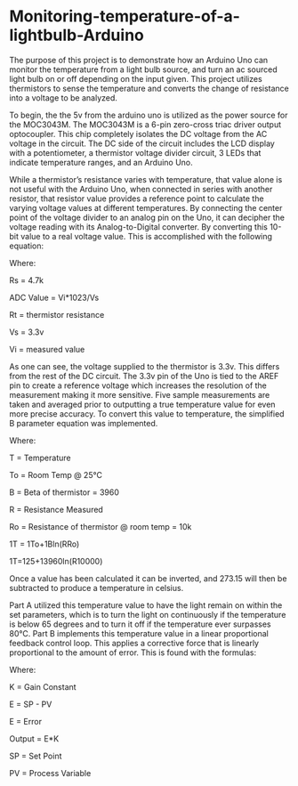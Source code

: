 # Monitoring-temperature-of-a-lightbulb-Arduino
 
The purpose of this project is to demonstrate how an Arduino Uno can monitor the temperature from a light bulb source, and turn an ac sourced light bulb on or off depending on the input given. This project utilizes thermistors to sense the temperature and converts the change of resistance into a voltage to be analyzed. 

To begin, the the 5v from the arduino uno is utilized as the power source for the MOC3043M. The MOC3043M is a 6-pin zero-cross triac driver output optocoupler. This chip completely isolates the DC voltage from the AC voltage in the circuit. The DC side of the circuit includes the LCD display with a potentiometer, a thermistor voltage divider circuit, 3 LEDs that indicate temperature ranges, and an Arduino Uno. 

While a thermistor’s resistance varies with temperature, that value alone is not useful with the Arduino Uno, when connected in series with another resistor, that resistor value provides a reference point to calculate the varying voltage values at different temperatures. By connecting the center point of the voltage divider to an analog pin on the Uno, it can decipher the voltage reading with its Analog-to-Digital converter. By converting this 10-bit value to a real voltage value. This is accomplished with the following equation:

Where:

Rs = 4.7k   

ADC Value = Vi*1023/Vs

Rt =  thermistor resistance

Vs = 3.3v

Vi = measured value

As one can see, the voltage supplied to the thermistor is 3.3v. This differs from the rest of the DC circuit. The 3.3v pin of the Uno is tied to the AREF pin to create a reference voltage which increases the resolution of the measurement making it more sensitive. Five sample measurements are taken and averaged prior to outputting a true temperature value for even more precise accuracy.  To convert this value to temperature, the simplified B parameter equation was implemented. 

Where:

T = Temperature

To = Room Temp @ 25°C

B = Beta of thermistor = 3960

R = Resistance Measured

Ro = Resistance of thermistor @ room temp = 10k

1T = 1To+1Bln(RRo)

1T=125+13960ln(R10000)

Once a value has been calculated it can be inverted, and 273.15 will then be subtracted to produce a temperature in celsius. 

Part A utilized this temperature value to have the light remain on within the set parameters, which is to turn the light on continuously if the temperature is below 65 degrees and to turn it off if the temperature ever surpasses 80°C. Part B implements this temperature value in a linear proportional feedback control loop. This applies a corrective force that is linearly proportional to the amount of error. This is found with the formulas:

Where:

K = Gain Constant            

E = SP - PV

E = Error                

Output = E*K

SP = Set Point

PV = Process Variable


